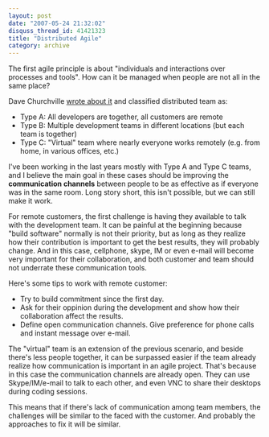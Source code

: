 ```yaml
---
layout: post
date: "2007-05-24 21:32:02"
disquss_thread_id: 41421323
title: "Distributed Agile"
category: archive
---
```

The first agile principle is about "individuals and interactions over processes and tools". How can it be managed when people are not all in the same place?

Dave Churchville 
[wrote about it](http://www.extremeplanner.com/blog/2007/05/agile-variations-for-distributed.html) and classified distributed team as:

* Type A: All developers are together, all customers are remote
* Type B: Multiple development teams in different locations (but each team is together)
* Type C: "Virtual" team where nearly everyone works remotely (e.g. from home, in various offices, etc.)

I've been working in the last years mostly with Type A and Type C teams, and I believe the main goal in these cases should be improving the 
**communication channels**
 between people to be as effective as if everyone was in the same room. Long story short, this isn't possible, but we can still make it work.

For remote customers, the first challenge is having they available to talk with the development team. It can be painful at the beginning because "build software" normally is not their priority, but as long as they realize how their contribution is important to get the best results, they will probably change. And in this case, cellphone, skype, IM or even e-mail will become very important for their collaboration, and both customer and team should not underrate these communication tools.

Here's some tips to work with remote customer:

* Try to build commitment since the first day.
* Ask for their oppinion during the development and show how their collaboration affect the results.
* Define open communication channels. Give preference for phone calls and instant message over e-mail.

The "virtual" team is an extension of the previous scenario, and beside there's less people together, it can be surpassed easier if the team already realize how communication is important in an agile project. That's because in this case the communication channels are already open. They can use Skype/IM/e-mail to talk to each other, and even VNC to share their desktops during coding sessions.

This means that if there's lack of communication among team members, the challenges will be similar to the faced with the customer. And probably the approaches to fix it will be similar.
